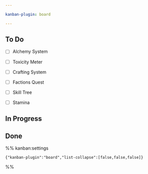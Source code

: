 ```yaml
---

kanban-plugin: board

---
```


## To Do

- [ ] Alchemy System
- [ ] Toxicity Meter
- [ ] Crafting System
- [ ] Factions Quest
- [ ] Skill Tree
- [ ] Stamina


## In Progress



## Done





%% kanban:settings
```
{"kanban-plugin":"board","list-collapse":[false,false,false]}
```
%%
